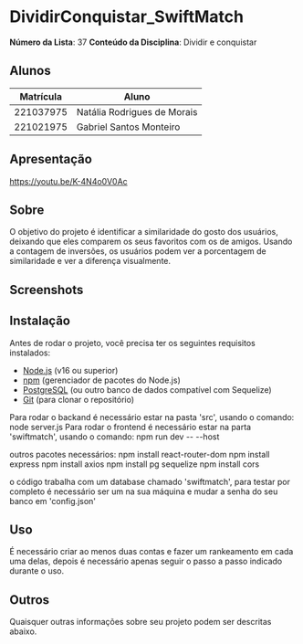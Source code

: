 # DividirConquistar_SwiftMatch


**Número da Lista**: 37
**Conteúdo da Disciplina**: Dividir e conquistar<br>

## Alunos
|Matrícula | Aluno |
| -- | -- |
| 221037975 |  Natália Rodrigues de Morais |
| 221021975 |  Gabriel Santos Monteiro|

## Apresentação
https://youtu.be/K-4N4o0V0Ac

## Sobre 
O objetivo do projeto é identificar a similaridade do gosto dos usuários, deixando que eles comparem os seus favoritos com os de amigos. Usando a contagem de inversões, os usuários podem ver a porcentagem de similaridade e ver a diferença visualmente.

## Screenshots


## Instalação 
Antes de rodar o projeto, você precisa ter os seguintes requisitos instalados:

- [Node.js](https://nodejs.org/) (v16 ou superior)
- [npm](https://www.npmjs.com/) (gerenciador de pacotes do Node.js)
- [PostgreSQL](https://www.postgresql.org/) (ou outro banco de dados compatível com Sequelize)
- [Git](https://git-scm.com/) (para clonar o repositório)

Para rodar o backand é necessário estar na pasta 'src', usando o comando: node server.js
Para rodar o frontend é necessário estar na parta 'swiftmatch', usando o comando: npm run dev -- --host

outros pacotes necessários:
npm install react-router-dom
npm install express
npm install axios
npm install pg sequelize
npm install cors

o código trabalha com um database chamado 'swiftmatch', para testar por completo é necessário ser um na sua máquina e mudar a senha do seu banco em 'config.json'

## Uso
É necessário criar ao menos duas contas e fazer um rankeamento em cada uma delas, depois é necessário apenas seguir o passo a passo indicado durante o uso.


## Outros 
Quaisquer outras informações sobre seu projeto podem ser descritas abaixo.


